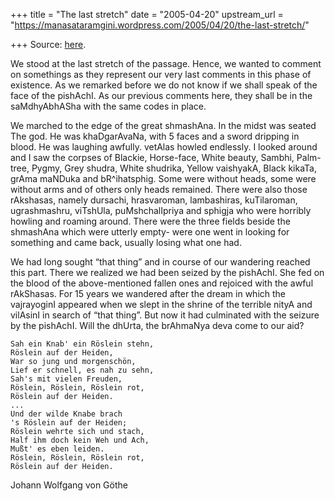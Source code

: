 +++
title = "The last stretch"
date = "2005-04-20"
upstream_url = "https://manasataramgini.wordpress.com/2005/04/20/the-last-stretch/"

+++
Source: [here](https://manasataramgini.wordpress.com/2005/04/20/the-last-stretch/).

We stood at the last stretch of the passage. Hence, we wanted to comment
on somethings as they represent our very last comments in this phase of
existence. As we remarked before we do not know if we shall speak of the
face of the pishAchI. As our previous comments here, they shall be in
the saMdhyAbhASha with the same codes in place.

We marched to the edge of the great shmashAna. In the midst was seated
The god. He was khaDgarAvaNa, with 5 faces and a sword dripping in
blood. He was laughing awfully. vetAlas howled endlessly. I looked
around and I saw the corpses of Blackie, Horse-face, White beauty,
Sambhi, Palm-tree, Pygmy, Grey shudra, White shudrika, Yellow vaishyakA,
Black kikaTa, grAma maNDuka and bR^ihatsphig. Some were without heads,
some were without arms and of others only heads remained. There were
also those rAkshasas, namely dursachi, hrasvaroman, lambashiras,
kuTilaroman, ugrashmashru, viTshUla, puMshchalIpriya and sphigja who
were horribly howling and roaming around. There were the three fields
beside the shmashAna which were utterly empty- were one went in looking
for something and came back, usually losing what one had.

We had long sought “that thing” and in course of our wandering reached
this part. There we realized we had been seized by the pishAchI. She fed
on the blood of the above-mentioned fallen ones and rejoiced with the
awful rAkShasas. For 15 years we wandered after the dream in which the
vajrayoginI appeared when we slept in the shrine of the terrible nityA
and vilAsinI in search of “that thing”. But now it had culminated with
the seizure by the pishAchI. Will the dhUrta, the brAhmaNya deva come to
our aid?

    Sah ein Knab' ein Röslein stehn,
    Röslein auf der Heiden,
    War so jung und morgenschön,
    Lief er schnell, es nah zu sehn,
    Sah's mit vielen Freuden,
    Röslein, Röslein, Röslein rot,
    Röslein auf der Heiden.
    ...
    Und der wilde Knabe brach
    's Röslein auf der Heiden;
    Röslein wehrte sich und stach,
    Half ihm doch kein Weh und Ach,
    Mußt' es eben leiden.
    Röslein, Röslein, Röslein rot,
    Röslein auf der Heiden.

Johann Wolfgang von Göthe


